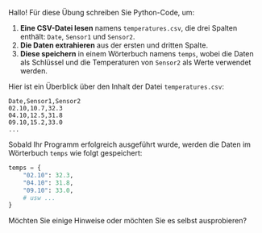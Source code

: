 Hallo! Für diese Übung schreiben Sie Python-Code, um:

1. **Eine CSV-Datei lesen** namens `temperatures.csv`, die drei Spalten enthält: `Date`, `Sensor1` und `Sensor2`.
2. **Die Daten extrahieren** aus der ersten und dritten Spalte.
3. **Diese speichern** in einem Wörterbuch namens `temps`, wobei die Daten als Schlüssel und die Temperaturen von `Sensor2` als Werte verwendet werden.

Hier ist ein Überblick über den Inhalt der Datei `temperatures.csv`:

```csv
Date,Sensor1,Sensor2
02.10,10.7,32.3
04.10,12.5,31.8
09.10,15.2,33.0
...
```

Sobald Ihr Programm erfolgreich ausgeführt wurde, werden die Daten im Wörterbuch `temps` wie folgt gespeichert:

```python
temps = {
    "02.10": 32.3,
    "04.10": 31.8,
    "09.10": 33.0,
    # usw ...
}
```

Möchten Sie einige Hinweise oder möchten Sie es selbst ausprobieren?